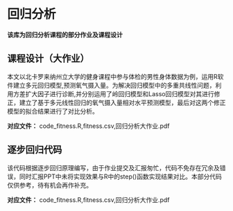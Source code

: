 # 回归分析

**该库为回归分析课程的部分作业及课程设计**

## 课程设计（大作业）

本文以北卡罗来纳州立大学的健身课程中参与体检的男性身体数据为例，运用R软件建立多元回归模型,预测氧气摄入量。为解决回归模型中的多重共线性问题，利用方差扩大因子进行诊断,并分别运用了岭回归模型和Lasso回归模型对其进行修正，建立了基于多元线性回归的氧气摄入量相对水平预测模型，最后对这两个修正模型的拟合结果进行了对比分析。

**对应文件：**
code_fitness.R,fitness.csv,回归分析大作业.pdf

## 逐步回归代码

该代码根据逐步回归原理编写，由于作业提交及汇报匆忙，代码不免存在冗余及错误，同时汇报PPT中未将实现效果与R中的step()函数实现结果对比。本部分代码仅供参考，待有机会再作补充。

**对应文件：**
code_fitness.R,fitness.csv,回归分析大作业.pdf
